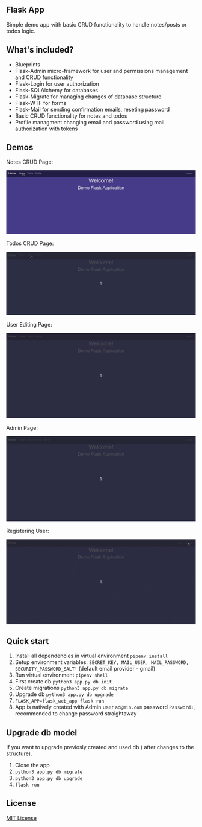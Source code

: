 ## Flask App
Simple demo app with basic CRUD functionality to handle notes/posts or todos logic.

## What's included?
* Blueprints
* Flask-Admin micro-framework for user and permissions management and CRUD functionality 
* Flask-Login for user authorization
* Flask-SQLAlchemy for databases
* Flask-Migrate for managing changes of database structure
* Flask-WTF for forms
* Flask-Mail for sending confirmation emails, reseting password
* Basic CRUD functionality for notes and todos
* Profile managment changing email and password using mail authorization with tokens

## Demos

Notes CRUD Page:

![Notes](readme_media/notes_crud.gif "Notes")

Todos CRUD Page:

![Todos](readme_media/todos_crud.gif "Todos")


User Editing Page:

![edit user](readme_media/profile_tab.gif "edituser")

Admin Page:

![admin](readme_media/admin.gif "admin")

Registering User:

![registering](readme_media/registration.gif "register")

## Quick start
1. Install all dependencies in virtual environment `pipenv install`
2. Setup environment variables: `SECRET_KEY, MAIL_USER, MAIL_PASSWORD, SECURITY_PASSWORD_SALT'` (default email provider - gmail)
3. Run virtual environment `pipenv shell`
4. First create db  `python3 app.py db init`
5. Create migrations `python3 app.py db migrate`
6. Upgrade db `python3 app.py db upgrade`
7. `FLASK_APP=flask_web_app flask run`
8. App is natively created with Admin user `ad@min.com` password `Password1`, recommended to change password straightaway

## Upgrade db model
If you want to upgrade previosly created and used db ( after changes to the structure).
1. Close the app
2. `python3 app.py db migrate`
3. `python3 app.py db upgrade`
4. `flask run`

## License
[MIT License](LICENSE.md)
